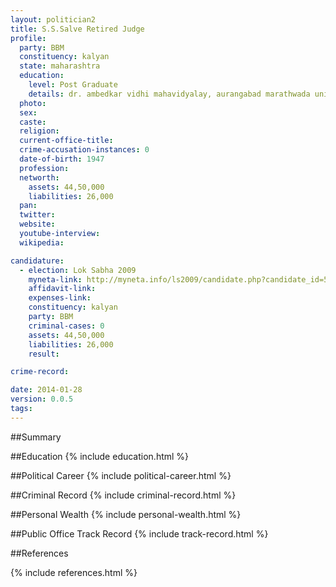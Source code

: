 ```yaml
---
layout: politician2
title: S.S.Salve Retired Judge
profile: 
  party: BBM
  constituency: kalyan
  state: maharashtra
  education: 
    level: Post Graduate
    details: dr. ambedkar vidhi mahavidyalay, aurangabad marathwada university, aurangabad-1972
  photo: 
  sex: 
  caste: 
  religion: 
  current-office-title: 
  crime-accusation-instances: 0
  date-of-birth: 1947
  profession: 
  networth: 
    assets: 44,50,000
    liabilities: 26,000
  pan: 
  twitter: 
  website: 
  youtube-interview: 
  wikipedia: 

candidature: 
  - election: Lok Sabha 2009
    myneta-link: http://myneta.info/ls2009/candidate.php?candidate_id=5330
    affidavit-link: 
    expenses-link: 
    constituency: kalyan 
    party: BBM
    criminal-cases: 0
    assets: 44,50,000
    liabilities: 26,000
    result:  

crime-record: 

date: 2014-01-28
version: 0.0.5
tags: 
---
```

##Summary


##Education
{% include education.html %}


##Political Career
{% include political-career.html %}


##Criminal Record
{% include criminal-record.html %}


##Personal Wealth
{% include personal-wealth.html %}


##Public Office Track Record
{% include track-record.html %}


##References


{% include references.html %}